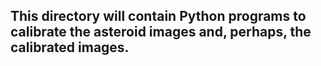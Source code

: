 ## This directory will contain Python programs to calibrate the asteroid images and, perhaps, the calibrated images.
